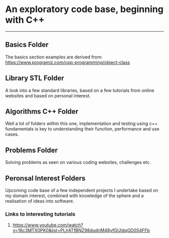 # An exploratory code base, beginning with C++ 
----------------------------------------------

## Basics Folder
The basics section examples are derived from:
https://www.programiz.com/cpp-programming/object-class

## Library STL Folder
A look into a few standard libraries, based 
on a few tutorials from online websites 
and based on personal interest.

## Algorithms C++ Folder
Well a lot of folders within this one,
implementation and testing using c++
fundamentals is key to understanding 
their function, performance and use 
cases.

## Problems Folder
Solving problems as seen on various
coding websites, challenges etc.

## Peronsal Interest Folders
Upcoming code base of a few 
independent projects I undertake 
based on my domain interest, combined
with knowledge of the sphere and a 
realisation of ideas into software.


### Links to interesting tutorials
1. https://www.youtube.com/watch?v=18c3MTX0PK0&list=PLlrATfBNZ98dudnM48yfGUldqGD0S4FFb